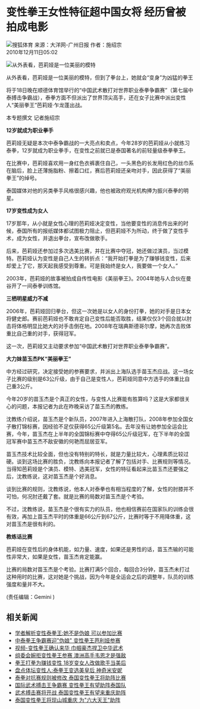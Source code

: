 # 变性拳王女性特征超中国女将 经历曾被拍成电影

![搜狐体育](https://sports.sohu.com/upload/simgs20110121/sports_gmlogo2.gif)
来源：大洋网-广州日报 作者：施绍宗  
2010年12月11日05:02

![从外表看，芭莉娅是一位美丽的模特](https://photocdn.sohu.com/20101207/Img278140184.jpg)

从外表看，芭莉娅是一位美丽的模特，但到了拳台上，她就会“变身”为凶猛的拳王

将于18日晚在顺德体育馆举行的“中国武术散打对世界职业泰拳争霸赛”（第七届中泰搏击争霸战），泰拳方面不但派出了世界顶尖高手，还在女子比赛中派出变性人“美丽拳王”芭莉娅·乍龙蓬出战。

本专题撰文 记者施绍宗

**12岁就成为职业拳手**

芭莉娅无疑是本次中泰争霸战的一大亮点和卖点，今年28岁的芭莉娅从小就练习泰拳，12岁就成为职业拳手，在变性之前就已是泰国著名的前轻量级泰拳拳王。

在比赛中，芭莉娅喜欢用一身红色衣裤裹住自己，一头黑色的长发用红色的丝巾系在脑后，脸上还薄施脂粉、擦着口红，赛后芭莉娅还亲吻对手，因此获得了“美丽拳王”的绰号。

泰国媒体对他的另类拳手风格很感兴趣，他也被政府观光机构捧为振兴泰拳的明星。

**17岁变性成为女人**

17岁那年，从小就是女性心理的芭莉娅决定变性，当他要变性的消息传出来的时候，泰国所有的报纸媒体都试图极力阻止，但芭莉娅不为所动，终于做了变性手术，成为女性，并退出拳台，宣布改做歌手。

后来，芭莉娅还参加过多次选美比赛，并在比赛中夺冠，她还做过演员，当过模特。芭莉娅认为变性是自己人生的转折点：“我开始打拳是为了赚够钱变性，后来却爱上了它，那天起我感受到尊重。可是我始终是女人，我要做一个女人。”

2003年，芭莉娅的故事被拍成自传性电影《美丽拳王》。2004年她与人合伙在曼谷开了一间泰拳训练馆。

**三栖明星威力不减**

2006年，芭莉娅回归拳台，但这一次她是以女人的身份打拳，她的对手是日本女将健史郎。赛前芭莉娅也不敢肯定自己变性后能否取胜，结果仅仅3个回合就以肘击将体格明显比她大的对手击倒在地。2008年在瑞典斯德哥尔摩，她再次击败体重比自己重的对手，获得冠军。

这一次，芭莉娅又主动要求参加“中国武术散打对世界职业泰拳争霸赛”。

**大力妹苗玉杰PK“美丽拳王”**

中方经过研究，决定接受她的参赛要求，并派出上海队选手苗玉杰应战。这一场女子比赛的级别是63公斤级，由于自己是变性人，芭莉娅同意中方选手的体重比自己重3公斤。

今年20岁的苗玉杰是个真正的女性，与变性人比赛能有胜算吗？这是大家都很关心的问题，本报记者为此在昨晚采访了苗玉杰的教练。

沈教练介绍说，苗玉杰是个新队员，2007年进入上海散打队，2008年参加全国女子散打锦标赛，因经验不足仅获得65公斤级第5名。去年没有让她参加全运会比赛，今年，苗玉杰在上半年的全国锦标赛中夺得65公斤级冠军，在下半年的全国冠军赛中苗玉杰不敌安徽的何艳而屈居亚军。

苗玉杰技术比较全面，但也没有特别的特长，就是力量比较大，心理素质比较过硬。谈到这场比赛的胜负，沈教练向本报记者了解了包括对手、比赛规则等情况。当得知芭莉娅是个演员、模特、选美冠军，女性的特征看起来比苗玉杰还要强之后，沈教练说，这对苗玉杰是个好消息。

谈到比赛的规则，沈教练说，他本人对泰拳也有相当程度的了解，女性的肘膝并不可怕，何况肘还戴了套。就是比赛的局数对苗玉杰是个考验。

不过，沈教练说，苗玉杰是个很有实力的队员，他也相信赛前在国家队的训练会很有效，再加上苗玉杰平时的体重是66公斤到67公斤，比赛时等于不用降体重，这对苗玉杰是很有利的。

**教练话比赛**

芭莉娅在变性后的身体机能，如力量、速度，如果还是男性的话，苗玉杰输的可能性非常大，如果是女性，苗玉杰肯定能赢。

比赛的局数对苗玉杰是个考验。比赛打满5个回合，每回合3分钟，苗玉杰未打过这种用时的比赛，这对她是个挑战，因为今年是全运会之后的调整年，队员的训练强度和量并不大。

(责任编辑：Gemini ) 

## 相关新闻
- [学者解析变性泰拳王:她不是伪娘 可以参加比赛](https://sports.sohu.com/20101130/n278005118.shtml)
- [中泰拳王争霸赛迎"伪娘" 变性拳王芭利娅参赛](https://sports.sohu.com/20101205/n278103159.shtml)
- [视频-变性拳王确认来华 巾帼豪杰捍卫中华武术](https://s.sohu.com/20101202/n278060043.shtml)
- [组委会婉拒变性拳王参赛 澳洲高手韦恩才是强敌](https://sports.sohu.com/20101201/n278030182.shtml)
- [拳王打拳为赚钱变性 18岁变女人改做歌手当美后](https://sports.sohu.com/20101130/n277998463.shtml)
- [盘点体坛变性人:泰拳王变选美皇后 神奇米安妮](https://sports.sohu.com/20100715/n273529764.shtml)
- [泰拳对抗赛规则被修改 泰国变性拳王将助阵比赛](https://sports.sohu.com/20100310/n270713438.shtml)
- [国际武术搏击王争霸赛 变性拳王有望助阵泰国队](https://sports.sohu.com/20100310/n270712846.shtml)
- [武术搏击赛将开战 泰国变性拳王有望来重庆助阵](https://sports.sohu.com/20100310/n270709384.shtml)
- [泰国变性拳王将现山城重庆 为"六大天王"助阵](https://sports.sohu.com/20100310/n270701025.shtml)
<!-- tcd_original_link https://sports.sohu.com/20101211/n278234357.shtml -->
